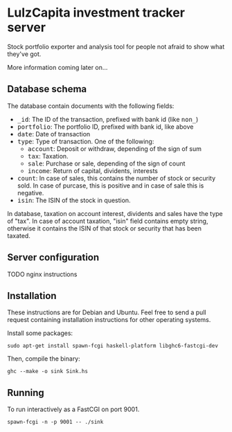 # LulzCapita investment tracker server

Stock portfolio exporter and analysis tool for people not afraid to
show what they've got.

More information coming later on...

## Database schema

The database contain documents with the following fields:

* <tt>\_id</tt>: The ID of the transaction, prefixed with bank id (like <tt>non_</tt>)
* <tt>portfolio</tt>: The portfolio ID, prefixed with bank id, like above
* <tt>date</tt>: Date of transaction
* <tt>type</tt>: Type of transaction. One of the following:
  * <tt>account</tt>: Deposit or withdraw, depending of the sign of sum
  * <tt>tax</tt>: Taxation.
  * <tt>sale</tt>: Purchase or sale, depending of the sign of count
  * <tt>income</tt>: Return of capital, dividents, interests
* <tt>count</tt>: In case of sales, this contains the number of stock or 
  security sold. In case of purcase, this is positive and in case of sale
  this is negative.
* <tt>isin</tt>: The ISIN of the stock in question.

In database, taxation on account interest, dividents and sales have
the type of "tax". In case of account taxation, "isin" field contains
empty string, otherwise it contains the ISIN of that stock or security that
has been taxated.

## Server configuration

TODO nginx instructions

## Installation

These instructions are for Debian and Ubuntu. Feel free to send a pull
request containing installation instructions for other operating
systems.

Install some packages:

    sudo apt-get install spawn-fcgi haskell-platform libghc6-fastcgi-dev

Then, compile the binary:

    ghc --make -o sink Sink.hs

## Running

To run interactively as a FastCGI on port 9001.

    spawn-fcgi -n -p 9001 -- ./sink
